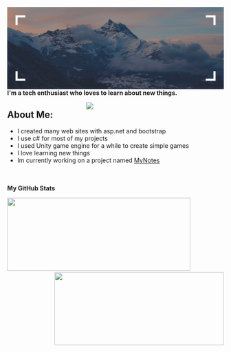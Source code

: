 <img align='right' src='https://raw.githubusercontent.com/ErenCanUtku/ErenCanUtku/master/Assets/Hi.gif' width='1400"'>

**I'm a tech enthusiast who loves to learn about new things.**

<img align='right' src='https://media.giphy.com/media/dWesBcTLavkZuG35MI/giphy.gif' width='320'>

##  About Me:

- I created many web sites with asp.net and bootstrap
- I use c# for most of my projects
- I used Unity game engine for a while to create simple games
- I love learning new things
- Im currently working on a project named <a href='https://github.com/ErenCanUtku/MyNotes/'>MyNotes</a>

<br/><br/>
<b>My GitHub Stats</b>

<img src="https://github-readme-stats.vercel.app/api?username=erencrypt&show_icons=true&count_private=true&title_color=22c55e&text_color=ffffff&icon_color=10b981&bg_color=0d1117&hide_border=true&show_icons=true&hide_title=true" width="426" height="170"/> <img src="https://github-readme-streak-stats.herokuapp.com/?user=erencrypt&stroke=ffffff&background=0d1117&ring=22c55e&fire=22c55e&currStreakNum=ffffff&currStreakLabel=22c55e&sideNums=ffffff&sideLabels=ffffff&dates=ffffff&hide_border=true" align='right' width="394" height="170"/>
